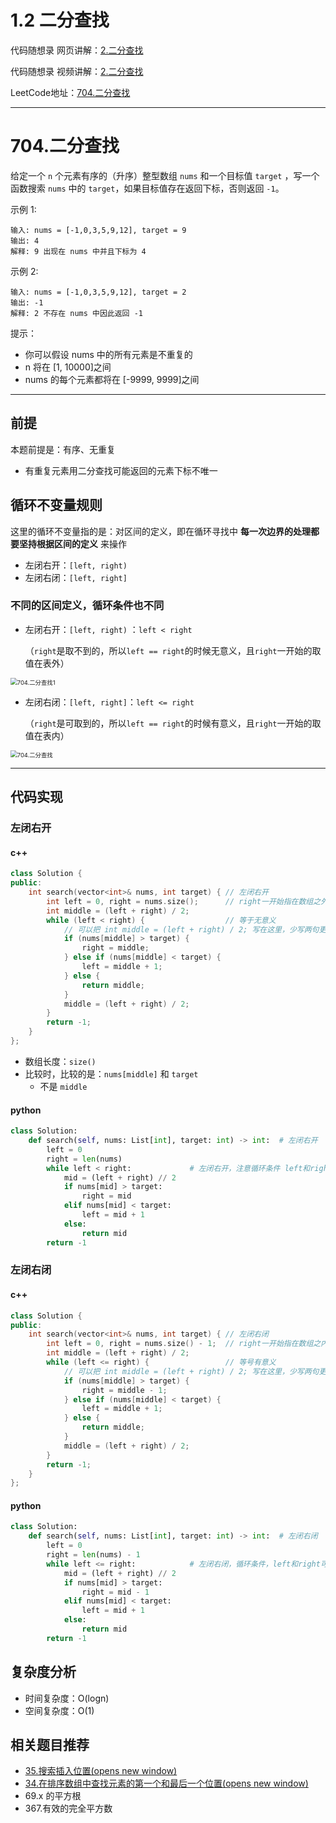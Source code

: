 # 1.2 二分查找

代码随想录 网页讲解：[2.二分查找](https://www.programmercarl.com/0704.%E4%BA%8C%E5%88%86%E6%9F%A5%E6%89%BE.html)

代码随想录 视频讲解：[2.二分查找](https://www.bilibili.com/video/BV1fA4y1o715/)

LeetCode地址：[704.二分查找](https://leetcode.cn/problems/binary-search/)

---



# 704.二分查找

给定一个 `n` 个元素有序的（升序）整型数组 `nums` 和一个目标值 `target`  ，写一个函数搜索 `nums` 中的 `target`，如果目标值存在返回下标，否则返回 `-1`。


示例 1:

```
输入: nums = [-1,0,3,5,9,12], target = 9
输出: 4
解释: 9 出现在 nums 中并且下标为 4
```


示例 2:

```
输入: nums = [-1,0,3,5,9,12], target = 2
输出: -1
解释: 2 不存在 nums 中因此返回 -1
```


提示：

- 你可以假设 nums 中的所有元素是不重复的
- n 将在 [1, 10000]之间
- nums 的每个元素都将在 [-9999, 9999]之间

---



## 前提

本题前提是：有序、无重复

- 有重复元素用二分查找可能返回的元素下标不唯一



## 循环不变量规则

这里的循环不变量指的是：对区间的定义，即在循环寻找中 **每一次边界的处理都要坚持根据区间的定义** 来操作

- 左闭右开：`[left, right)`
- 左闭右闭：`[left, right]`



### **不同的区间定义，循环条件也不同**

- 左闭右开：`[left, right)` ：`left < right` 

  （`right`是取不到的，所以`left == right`的时候无意义，且`right`一开始的取值在表外）

<img src="https://code-thinking-1253855093.file.myqcloud.com/pics/20210311153123632.jpg" alt="704.二分查找1" style="zoom: 67%;" />

- 左闭右闭：`[left, right]`：`left <= right`

  （`right`是可取到的，所以`left == right`的时候有意义，且`right`一开始的取值在表内）

<img src="https://code-thinking-1253855093.file.myqcloud.com/pics/20210311153055723.jpg" alt="704.二分查找" style="zoom: 67%;" />

---



## 代码实现

### 左闭右开

#### c++

```c++
class Solution {
public:
    int search(vector<int>& nums, int target) { // 左闭右开
        int left = 0, right = nums.size();		// right一开始指在数组之外
        int middle = (left + right) / 2;
        while (left < right) {					// 等于无意义
            // 可以把 int middle = (left + right) / 2; 写在这里，少写两句更简洁
            if (nums[middle] > target) {
                right = middle;
            } else if (nums[middle] < target) {
                left = middle + 1;
            } else {
                return middle;
            }
            middle = (left + right) / 2;
        }
        return -1;
    }
};
```

- 数组长度：`size()`
- 比较时，比较的是：`nums[middle]` 和 `target` 
  - 不是 `middle`



#### python

```python
class Solution:
    def search(self, nums: List[int], target: int) -> int:  # 左闭右开
        left = 0
        right = len(nums)
        while left < right:				# 左闭右开，注意循环条件 left和right不能相等 
            mid = (left + right) // 2
            if nums[mid] > target:
                right = mid
            elif nums[mid] < target:
                left = mid + 1
            else:
                return mid
        return -1
```





### 左闭右闭

#### c++

```c++
class Solution {
public:
    int search(vector<int>& nums, int target) { // 左闭右闭
        int left = 0, right = nums.size() - 1;	// right一开始指在数组之内
        int middle = (left + right) / 2;
        while (left <= right) {					// 等号有意义
            // 可以把 int middle = (left + right) / 2; 写在这里，少写两句更简洁
            if (nums[middle] > target) {
                right = middle - 1;
            } else if (nums[middle] < target) {
                left = middle + 1;
            } else {
                return middle;
            }
            middle = (left + right) / 2;
        }
        return -1;
    }
};
```

#### python

```python
class Solution:
    def search(self, nums: List[int], target: int) -> int:  # 左闭右闭
        left = 0
        right = len(nums) - 1
        while left <= right:			# 左闭右闭，循环条件，left和right可相等
            mid = (left + right) // 2
            if nums[mid] > target:
                right = mid - 1
            elif nums[mid] < target:
                left = mid + 1
            else:
                return mid
        return -1
```





## 复杂度分析

- 时间复杂度：O(logn)
- 空间复杂度：O(1)



## 相关题目推荐

- [35.搜索插入位置(opens new window)](https://programmercarl.com/0035.搜索插入位置.html)
- [34.在排序数组中查找元素的第一个和最后一个位置(opens new window)](https://programmercarl.com/0034.在排序数组中查找元素的第一个和最后一个位置.html)
- 69.x 的平方根
- 367.有效的完全平方数
